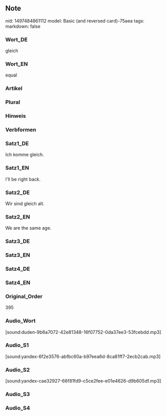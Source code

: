 ## Note
nid: 1497484861112
model: Basic (and reversed card)-75aea
tags: 
markdown: false

### Wort_DE
gleich

### Wort_EN
equal

### Artikel


### Plural


### Hinweis


### Verbformen


### Satz1_DE
Ich komme gleich.

### Satz1_EN
I'll be right back.

### Satz2_DE
Wir sind gleich alt.

### Satz2_EN
We are the same age.

### Satz3_DE


### Satz3_EN


### Satz4_DE


### Satz4_EN


### Original_Order
395

### Audio_Wort
[sound:duden-9b6a7072-42e81348-16f07752-0da37ee3-53fcebdd.mp3]

### Audio_S1
[sound:yandex-6f2e3576-abfbc60a-b97eea6d-8ca81ff7-2ecb2cab.mp3]

### Audio_S2
[sound:yandex-cae32927-66f81fd9-c5ce2fee-e01e4626-d9b605df.mp3]

### Audio_S3


### Audio_S4

